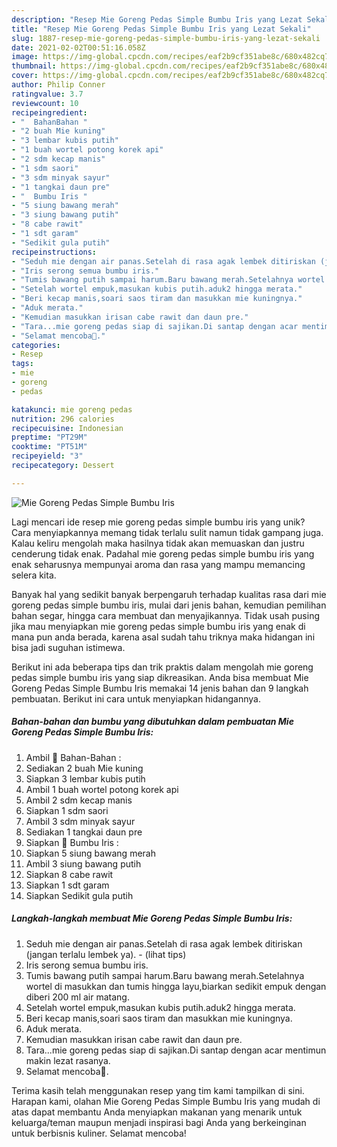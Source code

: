 ```yaml
---
description: "Resep Mie Goreng Pedas Simple Bumbu Iris yang Lezat Sekali"
title: "Resep Mie Goreng Pedas Simple Bumbu Iris yang Lezat Sekali"
slug: 1887-resep-mie-goreng-pedas-simple-bumbu-iris-yang-lezat-sekali
date: 2021-02-02T00:51:16.058Z
image: https://img-global.cpcdn.com/recipes/eaf2b9cf351abe8c/680x482cq70/mie-goreng-pedas-simple-bumbu-iris-foto-resep-utama.jpg
thumbnail: https://img-global.cpcdn.com/recipes/eaf2b9cf351abe8c/680x482cq70/mie-goreng-pedas-simple-bumbu-iris-foto-resep-utama.jpg
cover: https://img-global.cpcdn.com/recipes/eaf2b9cf351abe8c/680x482cq70/mie-goreng-pedas-simple-bumbu-iris-foto-resep-utama.jpg
author: Philip Conner
ratingvalue: 3.7
reviewcount: 10
recipeingredient:
- "  BahanBahan "
- "2 buah Mie kuning"
- "3 lembar kubis putih"
- "1 buah wortel potong korek api"
- "2 sdm kecap manis"
- "1 sdm saori"
- "3 sdm minyak sayur"
- "1 tangkai daun pre"
- "  Bumbu Iris "
- "5 siung bawang merah"
- "3 siung bawang putih"
- "8 cabe rawit"
- "1 sdt garam"
- "Sedikit gula putih"
recipeinstructions:
- "Seduh mie dengan air panas.Setelah di rasa agak lembek ditiriskan (jangan terlalu lembek ya).           (lihat tips)"
- "Iris serong semua bumbu iris."
- "Tumis bawang putih sampai harum.Baru bawang merah.Setelahnya wortel di masukkan dan tumis hingga layu,biarkan sedikit empuk dengan diberi 200 ml air matang."
- "Setelah wortel empuk,masukan kubis putih.aduk2 hingga merata."
- "Beri kecap manis,soari saos tiram dan masukkan mie kuningnya."
- "Aduk merata."
- "Kemudian masukkan irisan cabe rawit dan daun pre."
- "Tara...mie goreng pedas siap di sajikan.Di santap dengan acar mentimun makin lezat rasanya."
- "Selamat mencoba💓."
categories:
- Resep
tags:
- mie
- goreng
- pedas

katakunci: mie goreng pedas 
nutrition: 296 calories
recipecuisine: Indonesian
preptime: "PT29M"
cooktime: "PT51M"
recipeyield: "3"
recipecategory: Dessert

---
```



![Mie Goreng Pedas Simple Bumbu Iris](https://img-global.cpcdn.com/recipes/eaf2b9cf351abe8c/680x482cq70/mie-goreng-pedas-simple-bumbu-iris-foto-resep-utama.jpg)

Lagi mencari ide resep mie goreng pedas simple bumbu iris yang unik? Cara menyiapkannya memang tidak terlalu sulit namun tidak gampang juga. Kalau keliru mengolah maka hasilnya tidak akan memuaskan dan justru cenderung tidak enak. Padahal mie goreng pedas simple bumbu iris yang enak seharusnya mempunyai aroma dan rasa yang mampu memancing selera kita.

Banyak hal yang sedikit banyak berpengaruh terhadap kualitas rasa dari mie goreng pedas simple bumbu iris, mulai dari jenis bahan, kemudian pemilihan bahan segar, hingga cara membuat dan menyajikannya. Tidak usah pusing jika mau menyiapkan mie goreng pedas simple bumbu iris yang enak di mana pun anda berada, karena asal sudah tahu triknya maka hidangan ini bisa jadi suguhan istimewa.




Berikut ini ada beberapa tips dan trik praktis dalam mengolah mie goreng pedas simple bumbu iris yang siap dikreasikan. Anda bisa membuat Mie Goreng Pedas Simple Bumbu Iris memakai 14 jenis bahan dan 9 langkah pembuatan. Berikut ini cara untuk menyiapkan hidangannya.

<!--inarticleads1-->

##### Bahan-bahan dan bumbu yang dibutuhkan dalam pembuatan Mie Goreng Pedas Simple Bumbu Iris:

1. Ambil  🌺 Bahan-Bahan :
1. Sediakan 2 buah Mie kuning
1. Siapkan 3 lembar kubis putih
1. Ambil 1 buah wortel potong korek api
1. Ambil 2 sdm kecap manis
1. Siapkan 1 sdm saori
1. Ambil 3 sdm minyak sayur
1. Sediakan 1 tangkai daun pre
1. Siapkan  🌺 Bumbu Iris :
1. Siapkan 5 siung bawang merah
1. Ambil 3 siung bawang putih
1. Siapkan 8 cabe rawit
1. Siapkan 1 sdt garam
1. Siapkan Sedikit gula putih




<!--inarticleads2-->

##### Langkah-langkah membuat Mie Goreng Pedas Simple Bumbu Iris:

1. Seduh mie dengan air panas.Setelah di rasa agak lembek ditiriskan (jangan terlalu lembek ya). -           (lihat tips)
1. Iris serong semua bumbu iris.
1. Tumis bawang putih sampai harum.Baru bawang merah.Setelahnya wortel di masukkan dan tumis hingga layu,biarkan sedikit empuk dengan diberi 200 ml air matang.
1. Setelah wortel empuk,masukan kubis putih.aduk2 hingga merata.
1. Beri kecap manis,soari saos tiram dan masukkan mie kuningnya.
1. Aduk merata.
1. Kemudian masukkan irisan cabe rawit dan daun pre.
1. Tara...mie goreng pedas siap di sajikan.Di santap dengan acar mentimun makin lezat rasanya.
1. Selamat mencoba💓.




Terima kasih telah menggunakan resep yang tim kami tampilkan di sini. Harapan kami, olahan Mie Goreng Pedas Simple Bumbu Iris yang mudah di atas dapat membantu Anda menyiapkan makanan yang menarik untuk keluarga/teman maupun menjadi inspirasi bagi Anda yang berkeinginan untuk berbisnis kuliner. Selamat mencoba!
